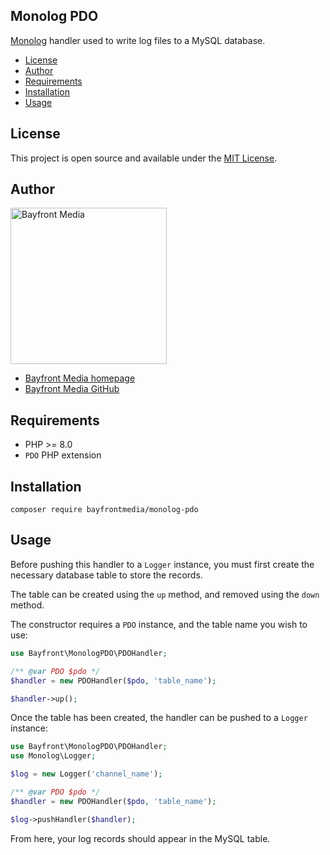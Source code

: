 ## Monolog PDO

[Monolog](https://github.com/Seldaek/monolog) handler used to write log files to a MySQL database.

- [License](#license)
- [Author](#author)
- [Requirements](#requirements)
- [Installation](#installation)
- [Usage](#usage)

## License

This project is open source and available under the [MIT License](LICENSE).

## Author

<img src="https://cdn1.onbayfront.com/bfm/brand/bfm-logo.svg" alt="Bayfront Media" width="250" />

- [Bayfront Media homepage](https://www.bayfrontmedia.com?utm_source=github&amp;utm_medium=direct)
- [Bayfront Media GitHub](https://github.com/bayfrontmedia)

## Requirements

* PHP >= 8.0
* `PDO` PHP extension

## Installation

```
composer require bayfrontmedia/monolog-pdo
```

## Usage

Before pushing this handler to a `Logger` instance, you must first create the necessary database table to store the records.

The table can be created using the `up` method, and removed using the `down` method.

The constructor requires a `PDO` instance, and the table name you wish to use:

```php
use Bayfront\MonologPDO\PDOHandler;

/** @var PDO $pdo */
$handler = new PDOHandler($pdo, 'table_name');

$handler->up();
```

Once the table has been created, the handler can be pushed to a `Logger` instance:

```php
use Bayfront\MonologPDO\PDOHandler;
use Monolog\Logger;

$log = new Logger('channel_name');

/** @var PDO $pdo */
$handler = new PDOHandler($pdo, 'table_name');

$log->pushHandler($handler);
```

From here, your log records should appear in the MySQL table.
